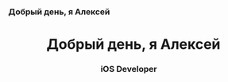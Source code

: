 ### Добрый день, я Алексей

<h1 align="center">Добрый день, я Алексей
<h3 align="center">iOS Developer <img height="15" width="15" src="https://cdn.simpleicons.org/Apple/yellow"/> </h3>


